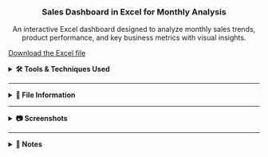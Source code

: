 

<h3 align="center">Sales Dashboard in Excel for Monthly Analysis</h3> 
<p align="center">An interactive Excel dashboard designed to analyze monthly sales trends, product performance, and key business metrics with visual insights.</p>

[Download the Excel file](./sales_dashboard.xlsx)

<details>
<summary><b>🛠️ Tools & Techniques Used</b></summary>

This project was built entirely in **Microsoft Excel** using the following tools and features to create an interactive and dynamic sales analysis dashboard:

- **Pivot Tables** – for aggregating sales, profit, and quantity data by month, city, product, and personnel.
- **Slicers** – for filtering data dynamically by month and product category.
- **Pivot Charts** – for visualizing sales trends, top products, and performance by region and staff.
- **Conditional Formatting** – to highlight key metrics and top performers.
- **Custom Shapes & Icons** – to improve dashboard navigation and user experience.
- **Basic VBA Macros** *(if applicable)* – to enhance interactivity or automate simple actions. 

> This Excel dashboard allows users to explore monthly sales KPIs, identify top-performing products and employees, and gain insight into regional performance.

</details>

---

<details>
<summary><b>📁 File Information</b></summary>

| File Name | Description |
|-----------|-------------|
| `sales_analysis_dashboard.xlsx` | Excel file containing all analysis and dashboard elements |
| `dashboard_screenshots/` | Folder containing screenshots used for visual presentation |

</details>

---

<details>
<summary><b>📷 Screenshots</b></summary>

### 🧾 General Analysis Page  
![General Sales](Ekran%20görüntüsü%202025-07-04%20121310.png)

### 📦 Product-Based KPIs  
![Product Analysis](Ekran%20görüntüsü%202025-07-04%20121350.png)

</details>

---

<details>
<summary><b>📌 Notes</b></summary>

- This project demonstrates how Excel can be used to create a highly visual and interactive dashboard.
- All data is fictional and used for visualization purposes only.
- The design focuses on readability, clarity, and business relevance.

</details>

